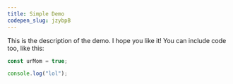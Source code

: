 ```yaml
---
title: Simple Demo
codepen_slug: jzybpB
---
```


This is the description of the demo. I hope you like it! You can include code too, like this:

```js
const urMom = true;

console.log("lol");
```
